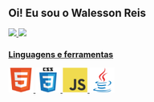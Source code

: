 <h2>Oi! Eu sou o Walesson Reis</h2>

<div>
<a href="https://github.com/Walessonrdreis">
  <img height="180em" src="https://github-readme-stats.vercel.app/api?username=WAlessonrdreis&show_icons=true&count_private=true&theme=github_dark">
  <img height="180em" src="https://github-readme-stats.vercel.app/api/top-langs/?username=Walessonrdreis&layout=compact&theme=github_dark">
</a>
</div>
  <div>
<a href="https://github.com/Walessonrdreis">
  <h3>Linguagens e ferramentas</h3>
  <img height="50em" src="https://github.com/Walessonrdreis/Walessonrdreis/blob/947d563b6f16c6b2563ecb11c91e2c034322411a/imagens/html5-original.svg">
  <img height="50em" src="https://github.com/Walessonrdreis/Walessonrdreis/blob/947d563b6f16c6b2563ecb11c91e2c034322411a/imagens/css3-original-wordmark.svg">
  <img height="50em" src="https://github.com/Walessonrdreis/Walessonrdreis/blob/947d563b6f16c6b2563ecb11c91e2c034322411a/imagens/javascript-original.svg">
  <img height="50em" src="https://github.com/Walessonrdreis/Walessonrdreis/blob/947d563b6f16c6b2563ecb11c91e2c034322411a/imagens/java-original.svg">
  </div>

<!--
**Walessonrdreis/Walessonrdreis** is a ✨ _special_ ✨ repository because its `README.md` (this file) appears on your GitHub profile.

Here are some ideas to get you started:

- 🔭 I’m currently working on ...
- 🌱 I’m currently learning ...
- 👯 I’m looking to collaborate on ...
- 🤔 I’m looking for help with ...
- 💬 Ask me about ...
- 📫 How to reach me: ...
- 😄 Pronouns: ...
- ⚡ Fun fact: ...
-->
